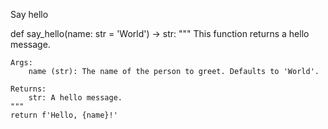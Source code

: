 Say hello



def say_hello(name: str = 'World') -> str:
    """
    This function returns a hello message.

    Args:
        name (str): The name of the person to greet. Defaults to 'World'.

    Returns:
        str: A hello message.
    """
    return f'Hello, {name}!'